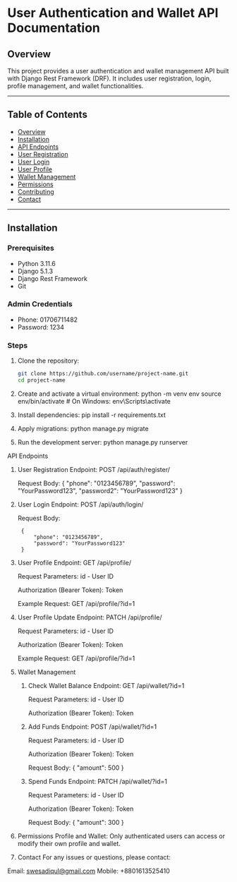 # **User Authentication and Wallet API Documentation**

## **Overview**
This project provides a user authentication and wallet management API built with Django Rest Framework (DRF). It includes user registration, login, profile management, and wallet functionalities.

---

## **Table of Contents**
- [Overview](#overview)
- [Installation](#installation)
- [API Endpoints](#api-endpoints)
- [User Registration](#user-registration)
- [User Login](#user-login)
- [User Profile](#user-profile)
- [Wallet Management](#wallet-management)
- [Permissions](#permissions)
- [Contributing](#contributing)
- [Contact](#contact)

---

## **Installation**

### **Prerequisites**
- Python 3.11.6
- Django 5.1.3
- Django Rest Framework
- Git

### **Admin Credentials**

- Phone: 01706711482
- Password: 1234

### **Steps**
1. Clone the repository:
   ```bash
   git clone https://github.com/username/project-name.git
   cd project-name


2. Create and activate a virtual environment:
    python -m venv env
    source env/bin/activate  # On Windows: env\Scripts\activate

3. Install dependencies:
    pip install -r requirements.txt

4. Apply migrations:
    python manage.py migrate

5. Run the development server:
    python manage.py runserver


API Endpoints
1. User Registration
    Endpoint:
        POST /api/auth/register/

    Request Body:
        {
            "phone": "0123456789",
            "password": "YourPassword123",
            "password2": "YourPassword123"
        }

2. User Login
    Endpoint:
        POST /api/auth/login/

    Request Body:

        {
            "phone": "0123456789",
            "password": "YourPassword123"
        }

3. User Profile
    Endpoint:
    GET /api/profile/

    Request Parameters:
    id - User ID

    Authorization (Bearer Token):
    Token <token>

    Example Request:
    GET /api/profile/?id=1

4. User Profile Update
    Endpoint:
    PATCH /api/profile/

    Request Parameters:
    id - User ID

    Authorization (Bearer Token):
    Token <token>

    Example Request:
    GET /api/profile/?id=1


5. Wallet Management
    1. Check Wallet Balance
        Endpoint:
        GET /api/wallet/?id=1

        Request Parameters:
        id - User ID

        Authorization (Bearer Token):
        Token <token>

    2. Add Funds
        Endpoint:
        POST /api/wallet/?id=1

        Request Parameters:
        id - User ID

        Authorization (Bearer Token):
        Token <token>

        Request Body:
        {
        "amount": 500
        }

    3. Spend Funds
        Endpoint:
        PATCH /api/wallet/?id=1

        Request Parameters:
        id - User ID

        Authorization (Bearer Token):
        Token <token>

        Request Body:
        {
        "amount": 300
        }

6. Permissions
Profile and Wallet: Only authenticated users can access or modify their own profile and wallet.

7. Contact
For any issues or questions, please contact:

Email: swesadiqul@gmail.com
Mobile: +8801613525410